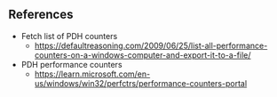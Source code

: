 ## References

- Fetch list of PDH counters
	- https://defaultreasoning.com/2009/06/25/list-all-performance-counters-on-a-windows-computer-and-export-it-to-a-file/
- PDH performance counters
	- https://learn.microsoft.com/en-us/windows/win32/perfctrs/performance-counters-portal
